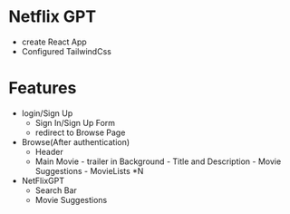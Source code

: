 # Netflix GPT 

- create React App
- Configured TailwindCss

# Features
- login/Sign Up 
   - Sign In/Sign Up Form
   - redirect to Browse Page
- Browse(After authentication)
   - Header
   - Main Movie
         - trailer in Background
         - Title and Description
         - Movie Suggestions
             - MovieLists *N
- NetFlixGPT
   - Search Bar
   - Movie Suggestions
